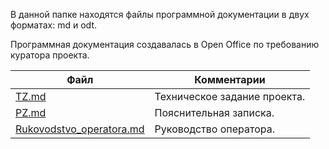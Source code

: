 В данной папке находятся файлы программной документации в двух форматах: md и odt.

Программная документация создавалась в Open Office по требованию куратора проекта.

| Файл                                                 | Комментарии                                    |
| -----------------------------------------------------| ---------------------------------------------- |
| [TZ.md](TZ.md)                                       | Техническое задание проекта.                   |
| [PZ.md](PZ.md)                                       | Пояснительная записка.                      |
| [Rukovodstvo_operatora.md](Rukovodstvo_operatora.md) | Руководство оператора.                         |
